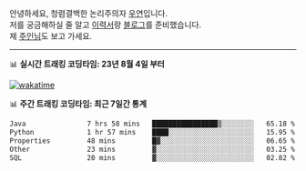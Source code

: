 안녕하세요, 청렴결백한 논리주의자 [우연](https://dev-wooyeon.github.io/quiz-app/)입니다.  
저를 궁금해하실 줄 알고 [이력서](https://ieunune.notion.site/d836ecc9172144d4b39f185b89f16a62)랑 [블로그](https://notion-blog-ieunune.vercel.app)를 준비했습니다.  
제 [주인님](https://www.instagram.com/lovely_hiru_hari_s2/)도 보고 가세요.

---

📊 **실시간 트래킹 코딩타임: 23년 8월 4일 부터**  

[![wakatime](https://wakatime.com/badge/user/099dd627-fdab-4072-b87a-fa91c7a76d8d.svg?style=for-the-badge)](https://wakatime.com/@099dd627-fdab-4072-b87a-fa91c7a76d8d)

📊 **주간 트래킹 코딩타임: 최근 7일간 통계**

<!--START_SECTION:waka-->

```txt
Java               7 hrs 58 mins   ████████████████▒░░░░░░░░   65.18 %
Python             1 hr 57 mins    ████░░░░░░░░░░░░░░░░░░░░░   15.95 %
Properties         48 mins         █▓░░░░░░░░░░░░░░░░░░░░░░░   06.65 %
Other              23 mins         ▓░░░░░░░░░░░░░░░░░░░░░░░░   03.25 %
SQL                20 mins         ▓░░░░░░░░░░░░░░░░░░░░░░░░   02.82 %
```

<!--END_SECTION:waka-->

<!-- ![](./profile-3d-contrib/profile-night-view.svg)-->
